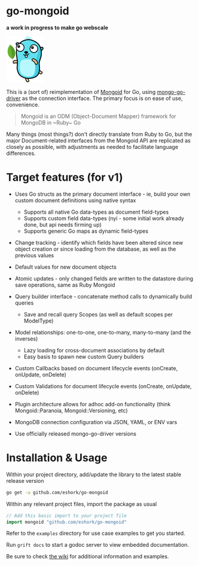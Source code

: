 # go-mongoid

**a work in progress to make go webscale**


![alt text](etc/assets/go-mongoid-100.png "Mongoid for Go")

This is a (sort of) reimplementation of [Mongoid](https://github.com/mongodb/mongoid) for Go, using [mongo-go-driver](https://github.com/mongodb/mongo-go-driver) as the connection interface. The primary focus is on ease of use, convenience.

> Mongoid is an ODM (Object-Document Mapper) framework for MongoDB in ~Ruby~ Go

Many things (most things?) don't directly translate from Ruby to Go, but the major Document-related interfaces from the Mongoid API are replicated as closely as possible, with adjustments as needed to facilitate language differences.

# Target features (for v1)

- Uses Go structs as the primary document interface - ie, build your own custom document definitions using native syntax
  - Supports all native Go data-types as document field-types
  - Supports custom field data-types (nyi - some initial work already done, but api needs firming up)
  - Supports generic Go maps as dynamic field-types

- Change tracking - identify which fields have been altered since new object creation or since loading from the database, as well as the previous values

- Default values for new document objects

- Atomic updates - only changed fields are written to the datastore during save operations, same as Ruby Mongoid

- Query builder interface - concatenate method calls to dynamically build queries
  - Save and recall query Scopes (as well as default scopes per ModelType)

- Model relationships: one-to-one, one-to-many, many-to-many (and the inverses)
  - Lazy loading for cross-document associations by default
  - Easy basis to spawn new custom Query builders

- Custom Callbacks based on document lifecycle events (onCreate, onUpdate, onDelete)

- Custom Validations for document lifecycle events (onCreate, onUpdate, onDelete)

- Plugin architecture allows for adhoc add-on functionality (think Mongoid::Paranoia, Mongoid::Versioning, etc)

- MongoDB connection configuration via JSON, YAML, or ENV vars

- Use officially released mongo-go-driver versions


# Installation & Usage

Within your project directory, add/update the library to the latest stable release version

```bash
go get -u github.com/eshork/go-mongoid
```

Within any relevant project files, import the package as usual
```go
// Add this basic import to your project file
import mongoid "github.com/eshork/go-mongoid"
```

Refer to the `examples` directory for use case examples to get you started.

Run `grift docs` to start a godoc server to view embedded documentation.

Be sure to check [the wiki](https://github.com/eshork/go-mongoid/wiki) for additional information and examples.
